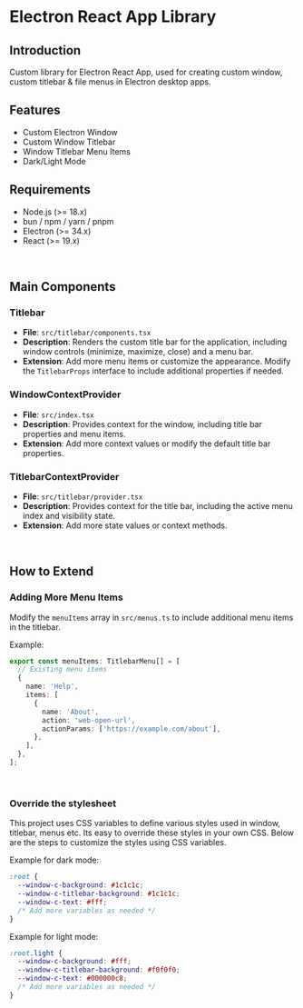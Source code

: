 # Electron React App Library

## Introduction

Custom library for Electron React App, used for creating custom window, custom titlebar & file menus in Electron desktop apps.

## Features

- Custom Electron Window
- Custom Window Titlebar
- Window Titlebar Menu Items
- Dark/Light Mode

## Requirements

- Node.js (>= 18.x)
- bun / npm / yarn / pnpm
- Electron (>= 34.x)
- React (>= 19.x)

<br />

## Main Components

### Titlebar

- **File**: `src/titlebar/components.tsx`
- **Description**: Renders the custom title bar for the application, including window controls (minimize, maximize, close) and a menu bar.
- **Extension**: Add more menu items or customize the appearance. Modify the `TitlebarProps` interface to include additional properties if needed.

### WindowContextProvider

- **File**: `src/index.tsx`
- **Description**: Provides context for the window, including title bar properties and menu items.
- **Extension**: Add more context values or modify the default title bar properties.

### TitlebarContextProvider

- **File**: `src/titlebar/provider.tsx`
- **Description**: Provides context for the title bar, including the active menu index and visibility state.
- **Extension**: Add more state values or context methods.

<br />

## How to Extend

### Adding More Menu Items

Modify the `menuItems` array in `src/menus.ts` to include additional menu items in the titlebar.

Example:

```ts
export const menuItems: TitlebarMenu[] = [
  // Existing menu items
  {
    name: 'Help',
    items: [
      {
        name: 'About',
        action: 'web-open-url',
        actionParams: ['https://example.com/about'],
      },
    ],
  },
];
```

<br />

### Override the stylesheet

This project uses CSS variables to define various styles used in window, titlebar, menus etc. Its easy to override these styles in your own CSS. Below are the steps to customize the styles using CSS variables.

Example for dark mode:

```css
:root {
  --window-c-background: #1c1c1c;
  --window-c-titlebar-background: #1c1c1c;
  --window-c-text: #fff;
  /* Add more variables as needed */
}
```

Example for light mode:

```css
:root.light {
  --window-c-background: #fff;
  --window-c-titlebar-background: #f0f0f0;
  --window-c-text: #000000c8;
  /* Add more variables as needed */
}
```
